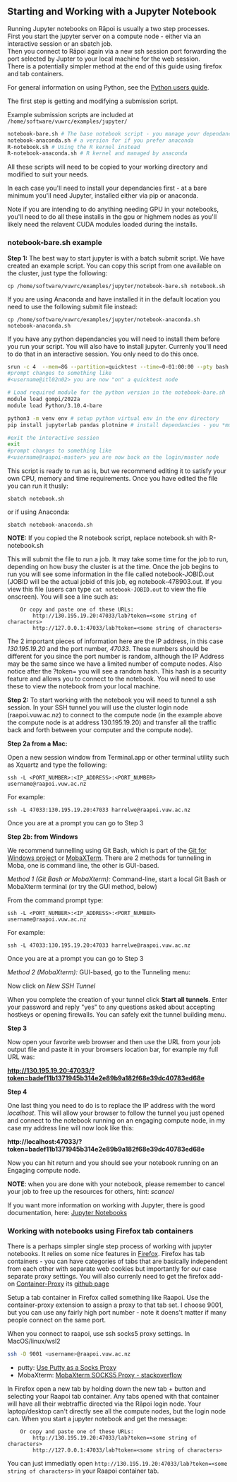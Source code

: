 
## Starting and Working with a Jupyter Notebook

Running Jupyter notebooks on Rāpoi is usually a two step processes.  
First you start the jupyter server on a compute node - either via an interactive session or an sbatch job.  
Then you connect to Rāpoi again via a new ssh session port forwarding the port selected by Jupter to your local machine for the web session.  
There is a potentially simpler method at the end of this guide using firefox and tab containers.

For general information on using Python, see the [Python users guide](https://vuw-research-computing.github.io/raapoi-docs/examples/#python-users-guide).

The first step is getting and modifying a submission script.

Example submission scripts are included at `/home/software/vuwrc/examples/jupyter/` 
```bash 
notebook-bare.sh # The base notebook script - you manage your dependancies via pip
notebook-anaconda.sh # a version for if you prefer anaconda
R-notebook.sh # Using the R kernel instead
R-notebook-anaconda.sh # R kernel and managed by anaconda
```

All these scripts will need to be copied to your working directory and modified to suit your needs.

In each case you'll need to install your dependancies first - at a bare minimum you'll need Jupyter, installed either via pip or anaconda.

Note if you are intending to do anything needing GPU in your notebooks,  you'll need to do all these installs in the gpu or highmem nodes as you'll likely need the relavent CUDA modules loaded during the installs.

### notebook-bare.sh example
__Step 1:__ The best way to start jupyter is with a batch submit script.  We have created an example script.  You can copy this script from one available on the cluster, just type the following:
```
cp /home/software/vuwrc/examples/jupyter/notebook-bare.sh notebook.sh
```
If you are using Anaconda and have installed it in the default location you need to use the following submit file instead:
```
cp /home/software/vuwrc/examples/jupyter/notebook-anaconda.sh notebook-anaconda.sh
```

If you have any python dependancies you will need to install them before you run your script.  You will also have to install jupyter. Currenly you'll need to do that in an interactive session.  You only need to do this once.
```bash
srun -c 4  --mem=8G --partition=quicktest --time=0-01:00:00 --pty bash # get a 1 hour interactive session on quicktest
#prompt changes to something like 
#<username@itl02n02> you are now "on" a quicktest node

# Load required module for the python version in the notebook-bare.sh
module load gompi/2022a
module load Python/3.10.4-bare

python3 -m venv env # setup python virtual env in the env directory
pip install jupyterlab pandas plotnine # install dependancies - you *must* at least install jupyter

#exit the interactive session
exit
#prompt changes to something like 
#<username@raapoi-master> you are now back on the login/master node
```

This script is ready to run as is, but we recommend editing it to satisfy your own CPU, memory and time requirements.  Once you have edited the file you can run it thusly:

```
sbatch notebook.sh
```

or if using Anaconda:

```
sbatch notebook-anaconda.sh
```
__NOTE:__ If you copied the R notebook script, replace notebook.sh with R-notebook.sh

This will submit the file to run a job.  It may take some time for the job to
run, depending on how busy the cluster is at the time.  Once the job begins to
run you will see some information in the file called notebook-JOBID.out (JOBID
will be the actual jobid of this job, eg notebook-478903.out.  If you view this
file (users can type `cat notebook-JOBID.out` to view the file onscreen).  You will see a line such as:
```
    Or copy and paste one of these URLs:
        http://130.195.19.20:47033/lab?token=<some string of characters>
        http://127.0.0.1:47033/lab?token=<some string of characters>
```

The 2 important pieces of information here are the IP address, in this case *130.195.19.20* and the port number, *47033*.   These numbers should be different for you since the port number is random, although the IP Address may be the same since we have a limited number of compute nodes. Also notice after the ?token= you will see a random hash.  This hash is a security feature and allows you to connect to the notebook.  You will need to use these to view the notebook from your local machine.  

__Step 2:__ To start working with the notebook you will need to tunnel a ssh
session.  In your SSH tunnel you will use the cluster login node (raapoi.vuw.ac.nz)
to connect to the compute node (in the example above the compute node is at
address 130.195.19.20) and transfer all the traffic back and forth between your computer and the compute node).  

__Step 2a from a Mac:__

Open a new session window from Terminal.app or other terminal utility such as Xquartz and type the following:

```
ssh -L <PORT_NUMBER>:<IP_ADDRESS>:<PORT_NUMBER> username@raapoi.vuw.ac.nz
```

For example:

```
ssh -L 47033:130.195.19.20:47033 harrelwe@raapoi.vuw.ac.nz
```

Once you are at a prompt you can go to Step 3

__Step 2b: from Windows__

We recommend tunnelling using Git Bash, which is part of the [Git for Windows project](https://gitforwindows.org/) or [MobaXTerm](https://mobaxterm.mobatek.net/).  There are 2 methods for tunneling in Moba, one is command line, the other is GUI-based.

_Method 1 (Git Bash or MobaXterm):_
Command-line, start a local Git Bash or MobaXterm terminal (or try the GUI method, below)

From the command prompt type:
```
ssh -L <PORT_NUMBER>:<IP_ADDRESS>:<PORT_NUMBER> username@raapoi.vuw.ac.nz
```

For example:

```
ssh -L 47033:130.195.19.20:47033 harrelwe@raapoi.vuw.ac.nz
```

Once you are at a prompt you can go to Step 3


_Method 2 (MobaXterm):_
GUI-based, go to the Tunneling menu:

Now click on *New SSH Tunnel*

When you complete the creation of your tunnel click __Start all tunnels__.  Enter your password and reply "yes" to any questions asked about accepting hostkeys or opening firewalls.  You can safely exit the tunnel building menu.

__Step 3__

Now open your favorite web browser and then use the URL from your job output file and paste it in your browsers location bar, for example my full URL was:

  __http://130.195.19.20:47033/?token=badef11b1371945b314e2e89b9a182f68e39dc40783ed68e__

__Step 4__

One last thing you need to do is to replace the IP address with the word *localhost*.  This will allow your browser to follow the tunnel you just opened and connect to the notebook running on an engaging compute node, in my case my address line will now look like this:

  __http://localhost:47033/?token=badef11b1371945b314e2e89b9a182f68e39dc40783ed68e__

Now you can hit return and you should see your notebook running on an Engaging compute node.

__NOTE__: when you are done with your notebook, please remember to cancel your
job to free up the resources for others, hint: *scancel*

If you want more information on working with Jupyter, there is good
documentation, here: [Jupyter Notebooks](http://jupyter-notebook.readthedocs.io/en/latest/)

### Working with notebooks using Firefox tab containers

There is a perhaps simpler single step process of working with jupyter notebooks.  It relies on some nice features in [Firefox](https://www.mozilla.org/en-US/firefox/new/).  Firefox has tab containers - you can have categories of tabs that are basically independent from each other with separate web cookies but importantly for our case separate proxy settings.  You will also currenly need to get the firefox add-on [Container-Proxy](https://addons.mozilla.org/en-US/firefox/addon/container-proxy/) its [github page](https://github.com/bekh6ex/firefox-container-proxy)

Setup a tab container in Firefox called something like Raapoi.  Use the container-proxy extension to assign a proxy to that tab set.  I choose 9001, but you can use any fairly high port number - note it doens't matter if many people connect on the same port.

When you connect to raapoi, use ssh socks5 proxy settings.  In MacOS/linux/wsl2 
```bash
ssh -D 9001 <username>@raapoi.vuw.ac.nz
```

* putty: [Use Putty as a Socks Proxy](https://www.pwndefend.com/2022/06/25/how-to-use-putty-as-a-socks-proxy/)
* MobaXterm: [MobaXterm SOCKS5 Proxy - stackoverflow](https://stackoverflow.com/questions/63608784/mobaxterm-socks5-proxy-for-ssh)

In Firefox open a new tab by holding down the new tab + button and selecting your Raapoi tab container.  Any tabs opened with that container will have all their webtraffic directed via the Rāpoi login node.  Your laptop/desktop can't directly see all the compute nodes, but the login node can.  When you start a jupyter notebook and get the message:

```
    Or copy and paste one of these URLs:
        http://130.195.19.20:47033/lab?token=<some string of characters>
        http://127.0.0.1:47033/lab?token=<some string of characters>
```

You can just immediatly open `http://130.195.19.20:47033/lab?token=<some string of characters>` in your Raapoi container tab.
